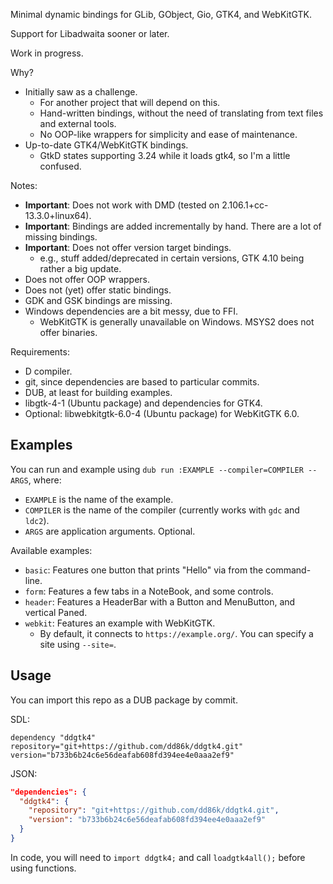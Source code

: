 Minimal dynamic bindings for GLib, GObject, Gio, GTK4, and WebKitGTK.

Support for Libadwaita sooner or later.

Work in progress.

Why?
- Initially saw as a challenge.
  - For another project that will depend on this.
  - Hand-written bindings, without the need of translating from text files and external tools.
  - No OOP-like wrappers for simplicity and ease of maintenance.
- Up-to-date GTK4/WebKitGTK bindings.
  - GtkD states supporting 3.24 while it loads gtk4, so I'm a little confused.

Notes:
- **Important**: Does not work with DMD (tested on 2.106.1+cc-13.3.0+linux64).
- **Important**: Bindings are added incrementally by hand. There are a lot of missing bindings.
- **Important**: Does not offer version target bindings.
  - e.g., stuff added/deprecated in certain versions, GTK 4.10 being rather a big update.
- Does not offer OOP wrappers.
- Does not (yet) offer static bindings.
- GDK and GSK bindings are missing.
- Windows dependencies are a bit messy, due to FFI.
  - WebKitGTK is generally unavailable on Windows. MSYS2 does not offer binaries.

Requirements:
- D compiler.
- git, since dependencies are based to particular commits.
- DUB, at least for building examples.
- libgtk-4-1 (Ubuntu package) and dependencies for GTK4.
- Optional: libwebkitgtk-6.0-4 (Ubuntu package) for WebKitGTK 6.0.

## Examples

You can run and example using `dub run :EXAMPLE --compiler=COMPILER -- ARGS`, where:
- `EXAMPLE` is the name of the example.
- `COMPILER` is the name of the compiler (currently works with `gdc` and `ldc2`).
- `ARGS` are application arguments. Optional.

Available examples:
- `basic`: Features one button that prints "Hello" via from the command-line.
- `form`: Features a few tabs in a NoteBook, and some controls.
- `header`: Features a HeaderBar with a Button and MenuButton, and vertical Paned.
- `webkit`: Features an example with WebKitGTK.
  - By default, it connects to `https://example.org/`. You can specify a site using `--site=`.

## Usage

You can import this repo as a DUB package by commit.

SDL:
```sdl
dependency "ddgtk4" repository="git+https://github.com/dd86k/ddgtk4.git" version="b733b6b24c6e56deafab608fd394ee4e0aaa2ef9"
```

JSON:
```json
"dependencies": {
  "ddgtk4": {
    "repository": "git+https://github.com/dd86k/ddgtk4.git",
    "version": "b733b6b24c6e56deafab608fd394ee4e0aaa2ef9"
  }
}
```

In code, you will need to `import ddgtk4;` and call `loadgtk4all();` before
using functions.